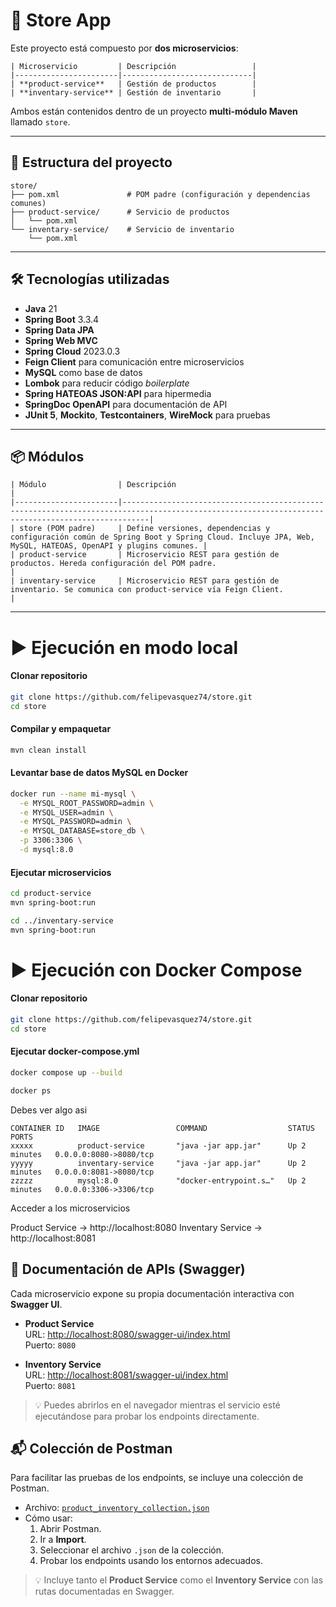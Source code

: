 # 🏪 Store App

Este proyecto está compuesto por **dos microservicios**:

```text
| Microservicio         | Descripción                 |
|-----------------------|-----------------------------|
| **product-service**   | Gestión de productos        |
| **inventary-service** | Gestión de inventario       |
```

Ambos están contenidos dentro de un proyecto **multi-módulo Maven** llamado `store`.

---

## 📂 Estructura del proyecto

```text
store/
├── pom.xml               # POM padre (configuración y dependencias comunes)
├── product-service/      # Servicio de productos
│   └── pom.xml
└── inventary-service/    # Servicio de inventario
    └── pom.xml
```

---

## 🛠 Tecnologías utilizadas

- **Java** 21  
- **Spring Boot** 3.3.4  
- **Spring Data JPA**  
- **Spring Web MVC**  
- **Spring Cloud** 2023.0.3  
- **Feign Client** para comunicación entre microservicios  
- **MySQL** como base de datos  
- **Lombok** para reducir código *boilerplate*  
- **Spring HATEOAS JSON:API** para hipermedia  
- **SpringDoc OpenAPI** para documentación de API  
- **JUnit 5**, **Mockito**, **Testcontainers**, **WireMock** para pruebas  

---

## 📦 Módulos

```text
| Módulo                | Descripción                                                                                                                                      |
|-----------------------|--------------------------------------------------------------------------------------------------------------------------------------------------|
| store (POM padre)     | Define versiones, dependencias y configuración común de Spring Boot y Spring Cloud. Incluye JPA, Web, MySQL, HATEOAS, OpenAPI y plugins comunes. |
| product-service       | Microservicio REST para gestión de productos. Hereda configuración del POM padre.                                                                |
| inventary-service     | Microservicio REST para gestión de inventario. Se comunica con product-service vía Feign Client.                                                 |
```

---

# ▶️ Ejecución en modo local


#### Clonar repositorio
```bash
git clone https://github.com/felipevasquez74/store.git
cd store
```

#### Compilar y empaquetar
```bash
mvn clean install
```

#### Levantar base de datos MySQL en Docker
```bash
docker run --name mi-mysql \
  -e MYSQL_ROOT_PASSWORD=admin \
  -e MYSQL_USER=admin \
  -e MYSQL_PASSWORD=admin \
  -e MYSQL_DATABASE=store_db \
  -p 3306:3306 \
  -d mysql:8.0
```

#### Ejecutar microservicios
```bash
cd product-service
mvn spring-boot:run
```

```bash
cd ../inventary-service
mvn spring-boot:run
```

# ▶️ Ejecución con Docker Compose

#### Clonar repositorio
```bash
git clone https://github.com/felipevasquez74/store.git
cd store
```

#### Ejecutar docker-compose.yml
```bash
docker compose up --build

docker ps

```

Debes ver algo asi 

```text
CONTAINER ID   IMAGE                 COMMAND                  STATUS         PORTS
xxxxx          product-service       "java -jar app.jar"      Up 2 minutes   0.0.0.0:8080->8080/tcp
yyyyy          inventary-service     "java -jar app.jar"      Up 2 minutes   0.0.0.0:8081->8080/tcp
zzzzz          mysql:8.0             "docker-entrypoint.s…"   Up 2 minutes   0.0.0.0:3306->3306/tcp
```
Acceder a los microservicios

Product Service → http://localhost:8080
Inventary Service → http://localhost:8081

## 📖 Documentación de APIs (Swagger)

Cada microservicio expone su propia documentación interactiva con **Swagger UI**.

- **Product Service**  
  URL: [http://localhost:8080/swagger-ui/index.html](http://localhost:8080/swagger-ui/index.html)  
  Puerto: `8080`

- **Inventory Service**  
  URL: [http://localhost:8081/swagger-ui/index.html](http://localhost:8081/swagger-ui/index.html)  
  Puerto: `8081`

> 💡 Puedes abrirlos en el navegador mientras el servicio esté ejecutándose para probar los endpoints directamente.

## 📬 Colección de Postman

Para facilitar las pruebas de los endpoints, se incluye una colección de Postman.

- Archivo: [`product_inventory_collection.json`](docs/postman/product_inventory_collection.json)
- Cómo usar:
  1. Abrir Postman.
  2. Ir a **Import**.
  3. Seleccionar el archivo `.json` de la colección.
  4. Probar los endpoints usando los entornos adecuados.

> 💡 Incluye tanto el **Product Service** como el **Inventory Service** con las rutas documentadas en Swagger.


